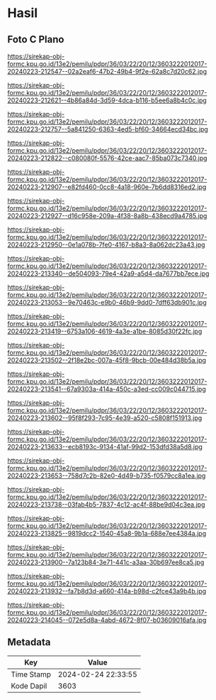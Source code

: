 # Hasil

## Foto C Plano

https://sirekap-obj-formc.kpu.go.id/13e2/pemilu/pdpr/36/03/22/20/12/3603222012017-20240223-212547--02a2eaf6-47b2-49b4-9f2e-62a8c7d20c62.jpg

https://sirekap-obj-formc.kpu.go.id/13e2/pemilu/pdpr/36/03/22/20/12/3603222012017-20240223-212621--4b86a84d-3d59-4dca-b116-b5ee6a8b4c0c.jpg

https://sirekap-obj-formc.kpu.go.id/13e2/pemilu/pdpr/36/03/22/20/12/3603222012017-20240223-212757--5a841250-6363-4ed5-bf60-34664ecd34bc.jpg

https://sirekap-obj-formc.kpu.go.id/13e2/pemilu/pdpr/36/03/22/20/12/3603222012017-20240223-212822--c080080f-5576-42ce-aac7-85ba073c7340.jpg

https://sirekap-obj-formc.kpu.go.id/13e2/pemilu/pdpr/36/03/22/20/12/3603222012017-20240223-212907--e82fd460-0cc8-4a18-960e-7b6dd8316ed2.jpg

https://sirekap-obj-formc.kpu.go.id/13e2/pemilu/pdpr/36/03/22/20/12/3603222012017-20240223-212927--d16c958e-209a-4f38-8a8b-438ecd9a4785.jpg

https://sirekap-obj-formc.kpu.go.id/13e2/pemilu/pdpr/36/03/22/20/12/3603222012017-20240223-212950--0e1a078b-7fe0-4167-b8a3-8a062dc23a43.jpg

https://sirekap-obj-formc.kpu.go.id/13e2/pemilu/pdpr/36/03/22/20/12/3603222012017-20240223-213340--de504093-79e4-42a9-a5d4-da7677bb7ece.jpg

https://sirekap-obj-formc.kpu.go.id/13e2/pemilu/pdpr/36/03/22/20/12/3603222012017-20240223-213053--9e70463c-e9b0-46b9-9dd0-7dff63db901c.jpg

https://sirekap-obj-formc.kpu.go.id/13e2/pemilu/pdpr/36/03/22/20/12/3603222012017-20240223-213419--6753a106-4619-4a3e-a1be-8085d30f22fc.jpg

https://sirekap-obj-formc.kpu.go.id/13e2/pemilu/pdpr/36/03/22/20/12/3603222012017-20240223-213502--2f18e2bc-007a-45f8-9bcb-00e484d38b5a.jpg

https://sirekap-obj-formc.kpu.go.id/13e2/pemilu/pdpr/36/03/22/20/12/3603222012017-20240223-213541--67a9303a-414a-450c-a3ed-cc009c044715.jpg

https://sirekap-obj-formc.kpu.go.id/13e2/pemilu/pdpr/36/03/22/20/12/3603222012017-20240223-213602--95f8f293-7c95-4e39-a520-c5808f151913.jpg

https://sirekap-obj-formc.kpu.go.id/13e2/pemilu/pdpr/36/03/22/20/12/3603222012017-20240223-213633--ecb8193c-9134-41af-99d2-153dfd38a5d8.jpg

https://sirekap-obj-formc.kpu.go.id/13e2/pemilu/pdpr/36/03/22/20/12/3603222012017-20240223-213653--758d7c2b-82e0-4d49-b735-f0579cc8a1ea.jpg

https://sirekap-obj-formc.kpu.go.id/13e2/pemilu/pdpr/36/03/22/20/12/3603222012017-20240223-213738--03fab4b5-7837-4c12-ac4f-88be9d04c3ea.jpg

https://sirekap-obj-formc.kpu.go.id/13e2/pemilu/pdpr/36/03/22/20/12/3603222012017-20240223-213825--9819dcc2-1540-45a8-9b1a-688e7ee4384a.jpg

https://sirekap-obj-formc.kpu.go.id/13e2/pemilu/pdpr/36/03/22/20/12/3603222012017-20240223-213900--7a123b84-3e71-441c-a3aa-30b697ee8ca5.jpg

https://sirekap-obj-formc.kpu.go.id/13e2/pemilu/pdpr/36/03/22/20/12/3603222012017-20240223-213932--fa7b8d3d-a660-414a-b98d-c2fce43a9b4b.jpg

https://sirekap-obj-formc.kpu.go.id/13e2/pemilu/pdpr/36/03/22/20/12/3603222012017-20240223-214045--072e5d8a-4abd-4672-8f07-b03609016afa.jpg


## Metadata

| Key        | Value               |
| ---------- | ------------------- |
| Time Stamp | 2024-02-24 22:33:55 |
| Kode Dapil | 3603                |



